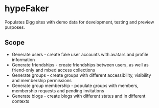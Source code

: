 hypeFaker
=========

Populates Elgg sites with demo data for development, testing and preview purposes.

## Scope

* Generate users - create fake user accounts with avatars and profile information
* Generate friendships - create friendships between users, as well as friend-only and mixed access collections
* Generate groups - create groups with different accessibility, visibility and membership permissions
* Generate group membership - populate groups with members, membership requests and pending invitations
* Generate blogs - create blogs with different status and in different contexts